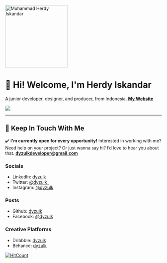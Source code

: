 <img src="[favicon.png](https://raw.githubusercontent.com/dyzulk/dyzulk.github.io/main/favicon.png?token=GHSAT0AAAAAACFUJJWRLJ6SDQ5JK2PVX55UZGMU3PA)" alt="Muhammad Herdy Iskandar" width="200"/>

# 👋 Hi! Welcome, I'm Herdy Iskandar
A junior developer, designer, and producer, from Indonesia.
[**My Website**](https://dyzulk.me)

![](https://github-readme-stats.vercel.app/api?username=dyzulk&show_icons=true&count_private=true&include_all_commits=true&hide_title=true&bg_color=14B8A6&title_color=FFFFFF&text_color=FFFFFF&icon_color=134E4A)

---
## 💌 Keep In Touch With Me

✔️ **I'm currently open for every opportunity!**
Interested in working with me? Need help on your project? Or just wanna say hi? I’d love to hear you about that.
**dyzulkdeveloper@gmail.com**

### Socials
- LinkedIn: [dyzulk](http://linkedin.com/in/dyzulk)
- Twitter: [@dyzulk_](http://twitter.com/dyzulk_)
- Instagram: [@dyzulk](http://instagram.com/dyzulk)

### Posts
- Github: [dyzulk](http://github.com/dyzulk)
- Facebook: [@dyzulk](http://facebook.com/dyzulk)

### Creative Platforms
- Dribbble:	[dyzulk](http://dribbble.com/dyzulk)
- Behance: [dyzulk](https://www.behance.net/dyzulk)

[![HitCount](https://hits.dwyl.com/dyzulk/dyzulkgithubio.svg?style=flat-square&show=unique)](http://hits.dwyl.com/dyzulk/dyzulkgithubio)
